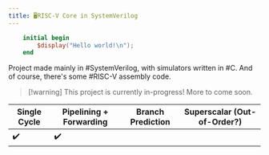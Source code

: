 ```yaml
---
title: 🖥️RISC-V Core in SystemVerilog
---
```


```verilog
	initial begin 
		$display("Hello world!\n");
	end 
```
Project made mainly in #SystemVerilog, with simulators written in #C. And of course, there's some #RISC-V assembly code.

>[!warning] This project is currently in-progress! More to come soon.

| Single Cycle | Pipelining + Forwarding | Branch Prediction | Superscalar (Out-of-Order?) |
| ------------ | ----------------------- | ----------------- | --------------------------- |
| ✔️           | ✔️                      |                   |                             |
